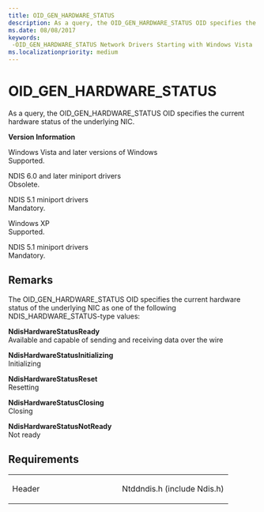 ```yaml
---
title: OID_GEN_HARDWARE_STATUS
description: As a query, the OID_GEN_HARDWARE_STATUS OID specifies the current hardware status of the underlying NIC.
ms.date: 08/08/2017
keywords: 
 -OID_GEN_HARDWARE_STATUS Network Drivers Starting with Windows Vista
ms.localizationpriority: medium
---
```


# OID\_GEN\_HARDWARE\_STATUS


As a query, the OID\_GEN\_HARDWARE\_STATUS OID specifies the current hardware status of the underlying NIC.

**Version Information**

<a href="" id="windows-vista-and-later-versions-of-windows"></a>Windows Vista and later versions of Windows  
Supported.

<a href="" id="ndis-6-0-and-later-miniport-drivers"></a>NDIS 6.0 and later miniport drivers  
Obsolete.

<a href="" id="ndis-5-1-miniport-drivers"></a>NDIS 5.1 miniport drivers  
Mandatory.

<a href="" id="windows-xp"></a>Windows XP  
Supported.

<a href="" id="ndis-5-1-miniport-drivers"></a>NDIS 5.1 miniport drivers  
Mandatory.

## Remarks

The OID\_GEN\_HARDWARE\_STATUS OID specifies the current hardware status of the underlying NIC as one of the following NDIS\_HARDWARE\_STATUS-type values:

<a href="" id="ndishardwarestatusready"></a>**NdisHardwareStatusReady**  
Available and capable of sending and receiving data over the wire

<a href="" id="ndishardwarestatusinitializing"></a>**NdisHardwareStatusInitializing**  
Initializing

<a href="" id="ndishardwarestatusreset"></a>**NdisHardwareStatusReset**  
Resetting

<a href="" id="ndishardwarestatusclosing"></a>**NdisHardwareStatusClosing**  
Closing

<a href="" id="ndishardwarestatusnotready"></a>**NdisHardwareStatusNotReady**  
Not ready

## Requirements

<table>
<colgroup>
<col width="50%" />
<col width="50%" />
</colgroup>
<tbody>
<tr class="odd">
<td><p>Header</p></td>
<td>Ntddndis.h (include Ndis.h)</td>
</tr>
</tbody>
</table>

 

 




